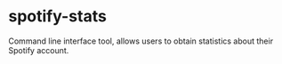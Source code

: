 # spotify-stats
Command line interface tool, allows users to obtain statistics about their Spotify account.
